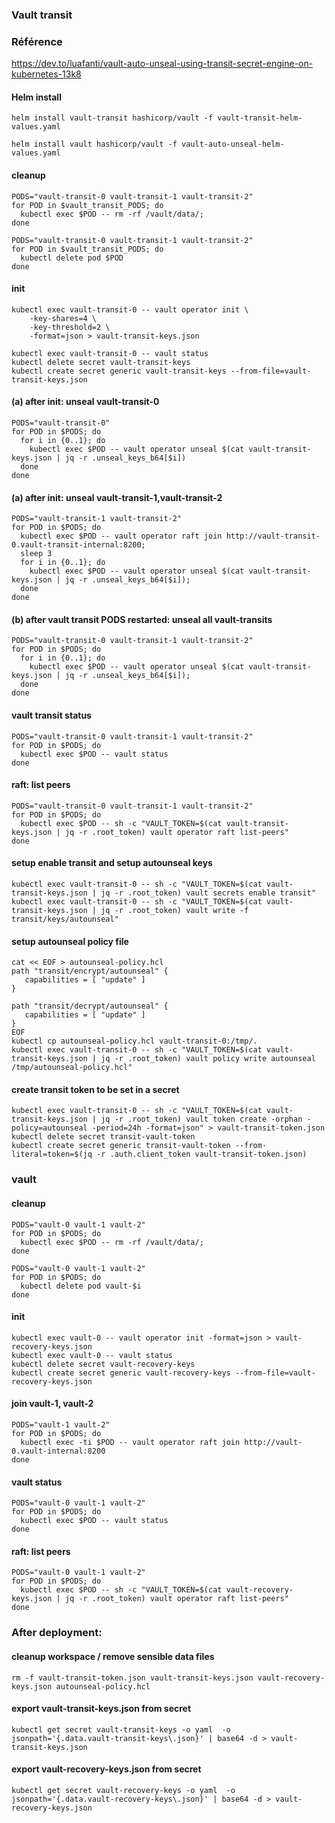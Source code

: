 ### Vault transit
### Référence
https://dev.to/luafanti/vault-auto-unseal-using-transit-secret-engine-on-kubernetes-13k8


#### Helm install
```
helm install vault-transit hashicorp/vault -f vault-transit-helm-values.yaml

helm install vault hashicorp/vault -f vault-auto-unseal-helm-values.yaml
```

#### cleanup
```
PODS="vault-transit-0 vault-transit-1 vault-transit-2"
for POD in $vault_transit_PODS; do
  kubectl exec $POD -- rm -rf /vault/data/;
done

PODS="vault-transit-0 vault-transit-1 vault-transit-2"
for POD in $vault_transit_PODS; do
  kubectl delete pod $POD
done
```

#### init
```
kubectl exec vault-transit-0 -- vault operator init \
    -key-shares=4 \
    -key-threshold=2 \
    -format=json > vault-transit-keys.json

kubectl exec vault-transit-0 -- vault status
kubectl delete secret vault-transit-keys
kubectl create secret generic vault-transit-keys --from-file=vault-transit-keys.json
```

#### (a) after init: unseal vault-transit-0
```
PODS="vault-transit-0"
for POD in $PODS; do	
  for i in {0..1}; do	
    kubectl exec $POD -- vault operator unseal $(cat vault-transit-keys.json | jq -r .unseal_keys_b64[$i])
  done
done
```

#### (a) after init: unseal vault-transit-1,vault-transit-2
```
PODS="vault-transit-1 vault-transit-2"
for POD in $PODS; do	
  kubectl exec $POD -- vault operator raft join http://vault-transit-0.vault-transit-internal:8200;
  sleep 3
  for i in {0..1}; do	
    kubectl exec $POD -- vault operator unseal $(cat vault-transit-keys.json | jq -r .unseal_keys_b64[$i]);
  done
done
```
#### (b) after vault transit PODS restarted: unseal all vault-transits
```
PODS="vault-transit-0 vault-transit-1 vault-transit-2"
for POD in $PODS; do	
  for i in {0..1}; do	
    kubectl exec $POD -- vault operator unseal $(cat vault-transit-keys.json | jq -r .unseal_keys_b64[$i]);
  done
done
```

#### vault transit status
```
PODS="vault-transit-0 vault-transit-1 vault-transit-2"
for POD in $PODS; do	
  kubectl exec $POD -- vault status
done
```


#### raft: list peers

```
PODS="vault-transit-0 vault-transit-1 vault-transit-2"
for POD in $PODS; do	
  kubectl exec $POD -- sh -c "VAULT_TOKEN=$(cat vault-transit-keys.json | jq -r .root_token) vault operator raft list-peers"
done
```

#### setup enable transit and setup autounseal keys
```
kubectl exec vault-transit-0 -- sh -c "VAULT_TOKEN=$(cat vault-transit-keys.json | jq -r .root_token) vault secrets enable transit"
kubectl exec vault-transit-0 -- sh -c "VAULT_TOKEN=$(cat vault-transit-keys.json | jq -r .root_token) vault write -f transit/keys/autounseal"
```

#### setup autounseal policy file
```
cat << EOF > autounseal-policy.hcl
path "transit/encrypt/autounseal" {
   capabilities = [ "update" ]
}

path "transit/decrypt/autounseal" {
   capabilities = [ "update" ]
}
EOF
kubectl cp autounseal-policy.hcl vault-transit-0:/tmp/.
kubectl exec vault-transit-0 -- sh -c "VAULT_TOKEN=$(cat vault-transit-keys.json | jq -r .root_token) vault policy write autounseal /tmp/autounseal-policy.hcl"
```

#### create transit token to be set in a secret
```
kubectl exec vault-transit-0 -- sh -c "VAULT_TOKEN=$(cat vault-transit-keys.json | jq -r .root_token) vault token create -orphan -policy=autounseal -period=24h -format=json" > vault-transit-token.json
kubectl delete secret transit-vault-token 
kubectl create secret generic transit-vault-token --from-literal=token=$(jq -r .auth.client_token vault-transit-token.json)
```


### vault


#### cleanup
```
PODS="vault-0 vault-1 vault-2"
for POD in $PODS; do
  kubectl exec $POD -- rm -rf /vault/data/;
done

PODS="vault-0 vault-1 vault-2"
for POD in $PODS; do
  kubectl delete pod vault-$i
done
```

#### init
```
kubectl exec vault-0 -- vault operator init -format=json > vault-recovery-keys.json
kubectl exec vault-0 -- vault status
kubectl delete secret vault-recovery-keys
kubectl create secret generic vault-recovery-keys --from-file=vault-recovery-keys.json
```

#### join vault-1, vault-2
```
PODS="vault-1 vault-2"
for POD in $PODS; do
  kubectl exec -ti $POD -- vault operator raft join http://vault-0.vault-internal:8200
done
```
#### vault status
```
PODS="vault-0 vault-1 vault-2"
for POD in $PODS; do	
  kubectl exec $POD -- vault status
done
```

#### raft: list peers
```
PODS="vault-0 vault-1 vault-2"
for POD in $PODS; do
  kubectl exec $POD -- sh -c "VAULT_TOKEN=$(cat vault-recovery-keys.json | jq -r .root_token) vault operator raft list-peers"
done
```

### After deployment:

#### cleanup workspace / remove sensible data files
```
rm -f vault-transit-token.json vault-transit-keys.json vault-recovery-keys.json autounseal-policy.hcl
```

#### export vault-transit-keys.json from secret
```
kubectl get secret vault-transit-keys -o yaml  -o jsonpath='{.data.vault-transit-keys\.json}' | base64 -d > vault-transit-keys.json
```

#### export vault-recovery-keys.json from secret
```
kubectl get secret vault-recovery-keys -o yaml  -o jsonpath='{.data.vault-recovery-keys\.json}' | base64 -d > vault-recovery-keys.json
```



